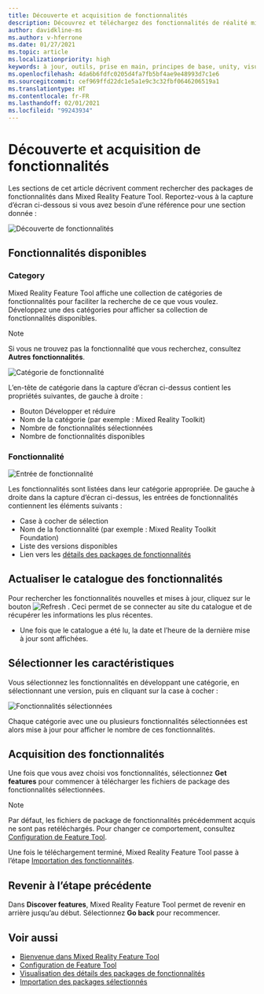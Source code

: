 ```yaml
---
title: Découverte et acquisition de fonctionnalités
description: Découvrez et téléchargez des fonctionnalités de réalité mixte.
author: davidkline-ms
ms.author: v-hferrone
ms.date: 01/27/2021
ms.topic: article
ms.localizationpriority: high
keywords: à jour, outils, prise en main, principes de base, unity, visual studio, toolkit, casque de réalité mixte, casque windows mixed reality, casque de réalité virtuelle, installation, Windows, HoloLens, émulateur, unreal, openxr
ms.openlocfilehash: 4da6b6fdfc0205d4fa7fb5bf4ae9e48993d7c1e6
ms.sourcegitcommit: cef969ffd22dc1e5a1e9c3c32fbf0646206519a1
ms.translationtype: HT
ms.contentlocale: fr-FR
ms.lasthandoff: 02/01/2021
ms.locfileid: "99243934"
---
```

# <a name="discovering-and-acquiring-features"></a>Découverte et acquisition de fonctionnalités

Les sections de cet article décrivent comment rechercher des packages de fonctionnalités dans Mixed Reality Feature Tool. Reportez-vous à la capture d’écran ci-dessous si vous avez besoin d’une référence pour une section donnée :

![Découverte de fonctionnalités](images/FeatureToolDiscovery.png)

## <a name="available-features"></a>Fonctionnalités disponibles

### <a name="category"></a>Category

Mixed Reality Feature Tool affiche une collection de catégories de fonctionnalités pour faciliter la recherche de ce que vous voulez. Développez une des catégories pour afficher sa collection de fonctionnalités disponibles.

> [!NOTE]
> Si vous ne trouvez pas la fonctionnalité que vous recherchez, consultez **Autres fonctionnalités**.

![Catégorie de fonctionnalité](images/FeatureCategory.png)

L’en-tête de catégorie dans la capture d’écran ci-dessus contient les propriétés suivantes, de gauche à droite :

- Bouton Développer et réduire
- Nom de la catégorie (par exemple : Mixed Reality Toolkit)
- Nombre de fonctionnalités sélectionnées
- Nombre de fonctionnalités disponibles

### <a name="feature"></a>Fonctionnalité

![Entrée de fonctionnalité](images/FeatureEntry.png)

Les fonctionnalités sont listées dans leur catégorie appropriée. De gauche à droite dans la capture d’écran ci-dessus, les entrées de fonctionnalités contiennent les éléments suivants :

- Case à cocher de sélection
- Nom de la fonctionnalité (par exemple : Mixed Reality Toolkit Foundation)
- Liste des versions disponibles
- Lien vers les [détails des packages de fonctionnalités](viewing-package-details.md)

## <a name="refresh-the-feature-catalog"></a>Actualiser le catalogue des fonctionnalités

Pour rechercher les fonctionnalités nouvelles et mises à jour, cliquez sur le bouton ![Refresh](images/RefreshButton.png) . Ceci permet de se connecter au site du catalogue et de récupérer les informations les plus récentes.
* Une fois que le catalogue a été lu, la date et l’heure de la dernière mise à jour sont affichées.

## <a name="select-features"></a>Sélectionner les caractéristiques

Vous sélectionnez les fonctionnalités en développant une catégorie, en sélectionnant une version, puis en cliquant sur la case à cocher :

![Fonctionnalités sélectionnées](images/SelectedFeatures.png)

Chaque catégorie avec une ou plusieurs fonctionnalités sélectionnées est alors mise à jour pour afficher le nombre de ces fonctionnalités.

## <a name="acquiring-features"></a>Acquisition des fonctionnalités

Une fois que vous avez choisi vos fonctionnalités, sélectionnez **Get features** pour commencer à télécharger les fichiers de package des fonctionnalités sélectionnées.

> [!NOTE]
> Par défaut, les fichiers de package de fonctionnalités précédemment acquis ne sont pas retéléchargés. Pour changer ce comportement, consultez [Configuration de Feature Tool](configuring-feature-tool.md).

Une fois le téléchargement terminé, Mixed Reality Feature Tool passe à l’étape [Importation des fonctionnalités](importing-features.md).

## <a name="going-back-to-the-previous-step"></a>Revenir à l’étape précédente

Dans **Discover features**, Mixed Reality Feature Tool permet de revenir en arrière jusqu’au début. Sélectionnez **Go back** pour recommencer.

## <a name="see-also"></a>Voir aussi

- [Bienvenue dans Mixed Reality Feature Tool](welcome-to-mr-feature-tool.md)
- [Configuration de Feature Tool](configuring-feature-tool.md)
- [Visualisation des détails des packages de fonctionnalités](viewing-package-details.md)
- [Importation des packages sélectionnés](importing-features.md)

